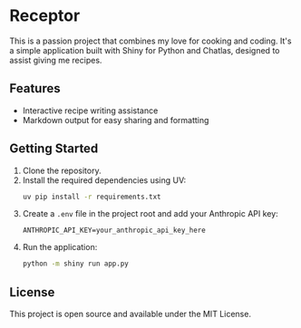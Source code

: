 # Receptor

This is a passion project that combines my love for cooking and coding. It's a simple application built with Shiny for Python and Chatlas, designed to assist giving me recipes.

## Features
- Interactive recipe writing assistance
- Markdown output for easy sharing and formatting

## Getting Started
1. Clone the repository.
2. Install the required dependencies using UV:
   ```bash
   uv pip install -r requirements.txt
   ```
3. Create a `.env` file in the project root and add your Anthropic API key:
   ```
   ANTHROPIC_API_KEY=your_anthropic_api_key_here
   ```
4. Run the application:
   ```bash
   python -m shiny run app.py
   ```

## License
This project is open source and available under the MIT License. 